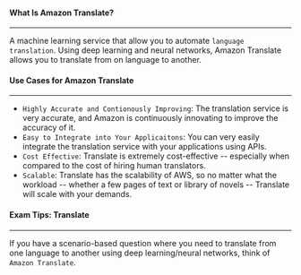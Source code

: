 #### What Is Amazon Translate?

___
A machine learning service that allow you to automate `language translation`.
Using deep learning and neural networks, Amazon Translate allows you to translate from on language to another.

#### Use Cases for Amazon Translate

___

* `Highly Accurate and Contionously Improving`: The translation service is very accurate, and Amazon is continuously
  innovating to improve the accuracy of it.
* `Easy to Integrate into Your Applicaitons`: You can very easily integrate the translation service with your
  applications using APIs.
* `Cost Effective`: Translate is extremely cost-effective -- especially when compared to the cost of hiring human
  translators.
* `Scalable`: Translate has the scalability of AWS, so no matter what the workload -- whether a few pages of text or
  library of novels -- Translate will scale with your demands.

#### Exam Tips: Translate

___
If you have a scenario-based question where you need to translate from one language to another using deep
learning/neural networks, think of `Amazon Translate`.